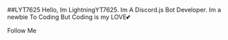 ##LYT7625
Hello, Im LightningYT7625.
Im A Discord.js Bot Developer.
Im a newbie To Coding But Coding is my
LOVE💕

Follow Me
